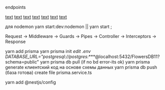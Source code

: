 endpoints

[text](http://localhost:3000/api/flowers)
[text](http://localhost:3000/api/flowers/first)
[text](http://localhost:3000/api/flowers/item?itemNumber=2)
[text](http://localhost:3000/api/flowers/auth)
[text](http://localhost:3000/api/flowers/auth-item?item=2)
[text](http://localhost:3000/api/flowers?pageNumber=1)
[text](http://localhost:3000/api/flowers/auth-item?item=2)

для nodemon yarn start:dev:nodemon || yarn start ;

Request -> Middleware -> Guards -> Pipes -> Controller -> Interceptors -> Response

yarn add prisma
yarn prisma init
*edit .env
DATABASE_URL="postgresql://postgres:****@localhost:5432/FlowersDB11?schema=public"
yarn prisma db pull (if no bd error-its ok)
yarn prisma generate клиентский код на основе схемы данных
yarn prisma db push (база готова)
create file prisma.service.ts

yarn add @nestjs/config